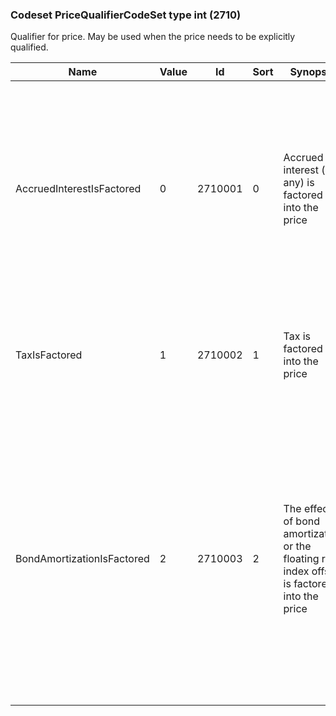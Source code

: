 ### Codeset PriceQualifierCodeSet type int (2710)

Qualifier for price. May be used when the price needs to be explicitly qualified.

| Name                       | Value | Id      | Sort | Synopsis                                                                                     | Elaboration                                                                                                                               |
|----------------------------|-------|---------|------|----------------------------------------------------------------------------------------------|-------------------------------------------------------------------------------------------------------------------------------|
| AccruedInterestIsFactored  | 0     | 2710001 | 0    | Accrued interest (if any) is factored into the price                                         | The price is either "dirty" or the security is in default or soon to be defaulted. I.e. on fill there will be no separate accrued interest amount. This is often called a "flat" price.                                    |
| TaxIsFactored              | 1     | 2710002 | 1    | Tax is factored into the price                                                               | The security's price includes applicable taxes, e.g. Japanese government bonds.                                                                                                                               |
| BondAmortizationIsFactored | 2     | 2710003 | 2    | The effect of bond amortization or the floating rate index offset is factored into the price | The security's price includes the effect of bond amortization or a floating rate index. For example this qualifier would apply to the normal pricing of index-linked UK gilt bonds but not to US or EU index-linked bonds. |

